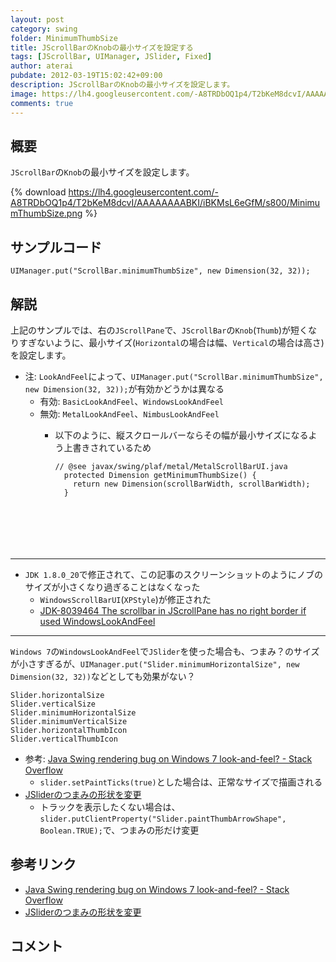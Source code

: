 ```yaml
---
layout: post
category: swing
folder: MinimumThumbSize
title: JScrollBarのKnobの最小サイズを設定する
tags: [JScrollBar, UIManager, JSlider, Fixed]
author: aterai
pubdate: 2012-03-19T15:02:42+09:00
description: JScrollBarのKnobの最小サイズを設定します。
image: https://lh4.googleusercontent.com/-A8TRDbOQ1p4/T2bKeM8dcvI/AAAAAAAABKI/iBKMsL6eGfM/s800/MinimumThumbSize.png
comments: true
---
```

## 概要
`JScrollBar`の`Knob`の最小サイズを設定します。

{% download https://lh4.googleusercontent.com/-A8TRDbOQ1p4/T2bKeM8dcvI/AAAAAAAABKI/iBKMsL6eGfM/s800/MinimumThumbSize.png %}

## サンプルコード
<pre class="prettyprint"><code>UIManager.put("ScrollBar.minimumThumbSize", new Dimension(32, 32));
</code></pre>

## 解説
上記のサンプルでは、右の`JScrollPane`で、`JScrollBar`の`Knob`(`Thumb`)が短くなりすぎないように、最小サイズ(`Horizontal`の場合は幅、`Vertical`の場合は高さ)を設定します。

- 注: `LookAndFeel`によって、`UIManager.put("ScrollBar.minimumThumbSize", new Dimension(32, 32));`が有効かどうかは異なる
    - 有効: `BasicLookAndFeel`、`WindowsLookAndFeel`
    - 無効: `MetalLookAndFeel`、`NimbusLookAndFeel`
        - 以下のように、縦スクロールバーならその幅が最小サイズになるよう上書きされているため
            
            <pre class="prettyprint"><code>// @see javax/swing/plaf/metal/MetalScrollBarUI.java
            protected Dimension getMinimumThumbSize() {
              return new Dimension(scrollBarWidth, scrollBarWidth);
            }
</code></pre>

<!-- dummy comment line for breaking list -->
- - - -
- `JDK 1.8.0_20`で修正されて、この記事のスクリーンショットのようにノブのサイズが小さくなり過ぎることはなくなった
    - `WindowsScrollBarUI`(`XPStyle`)が修正された
    - [JDK-8039464 The scrollbar in JScrollPane has no right border if used WindowsLookAndFeel](https://bugs.openjdk.java.net/browse/JDK-8039464)

<!-- dummy comment line for breaking list -->

- - - -
`Windows 7`の`WindowsLookAndFeel`で`JSlider`を使った場合も、つまみ？のサイズが小さすぎるが、`UIManager.put("Slider.minimumHorizontalSize", new Dimension(32, 32))`などとしても効果がない？

	Slider.horizontalSize
	Slider.verticalSize
	Slider.minimumHorizontalSize
	Slider.minimumVerticalSize
	Slider.horizontalThumbIcon
	Slider.verticalThumbIcon

- 参考: [Java Swing rendering bug on Windows 7 look-and-feel? - Stack Overflow](https://stackoverflow.com/questions/2754306/java-swing-rendering-bug-on-windows-7-look-and-feel)
    - `slider.setPaintTicks(true)`とした場合は、正常なサイズで描画される
- [JSliderのつまみの形状を変更](https://ateraimemo.com/Swing/ThumbArrowShape.html)
    - トラックを表示したくない場合は、`slider.putClientProperty("Slider.paintThumbArrowShape", Boolean.TRUE);`で、つまみの形だけ変更

<!-- dummy comment line for breaking list -->

## 参考リンク
- [Java Swing rendering bug on Windows 7 look-and-feel? - Stack Overflow](https://stackoverflow.com/questions/2754306/java-swing-rendering-bug-on-windows-7-look-and-feel)
- [JSliderのつまみの形状を変更](https://ateraimemo.com/Swing/ThumbArrowShape.html)

<!-- dummy comment line for breaking list -->

## コメント
